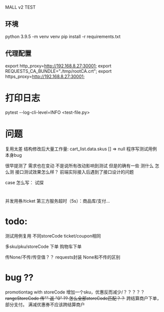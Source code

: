 MALL v2 TEST

## 环境
python 3.9.5 -m venv venv
pip install -r requirements.txt

## 代理配置
export http_proxy=http://192.168.8.27:30001; export REQUESTS_CA_BUNDLE="./tmp/rootCA.crt"; export https_proxy=http://192.168.8.27:30001;
<!-- export curl_ca_bundle="./tmp/mitmproxy-ca-cert.pem"; -->
# 打印日志
pytest --log-cli-level=INFO <test-file.py>



# 问题
复用太差 结构修改后大量工作量: cart_list.data.skus [] => null
程序写测试用例 本身bug

很早提测了 需求也在变动 不是说所有改动影响到测试 但是的确有一些
测什么
怎么测
接口测试效果怎么样？ 前端实际接入后遇到了接口设计的问题 

case 怎么写：
试探

# 
并发用券/ticket
第三方服务超时（5s）：商品库/支付...

# todo:
测试用例复用
不同storeCode ticket/coupon相同

多sku/pku/storeCode 下单
购物车下单

传None/不传/传空值？？ requests封装 None和不传的区别

# bug ??
promotiontag with storeCode
增加一个sku，优惠反而减少/？？？？？
~~rangeStoreCode 传"" 返 "0" ?? 怎么全部storeCode匹配？？~~
跨结算商户下单，部分支付。 满减优惠券不应该跨结算商户

